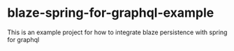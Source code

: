 # blaze-spring-for-graphql-example

This is an example project for how to integrate blaze persistence with spring for graphql
